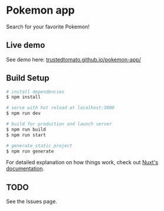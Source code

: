 # Pokemon app
Search for your favorite Pokemon!

## Live demo
See demo here: [trustedtomato.github.io/pokemon-app/](https://trustedtomato.github.io/pokemon-app/)

## Build Setup

```bash
# install dependencies
$ npm install

# serve with hot reload at localhost:3000
$ npm run dev

# build for production and launch server
$ npm run build
$ npm run start

# generate static project
$ npm run generate
```

For detailed explanation on how things work, check out [Nuxt's documentation](https://nuxtjs.org).

## TODO
See the Issues page. 
